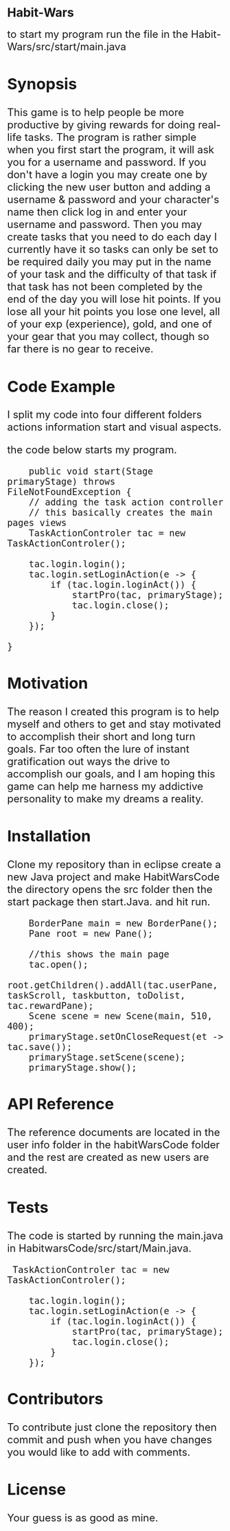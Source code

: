 # Habit-Wars
 <font size="+2">
 to start my program run the file in the Habit-Wars/src/start/main.java

## Synopsis
This game is to help people be more productive by giving rewards for doing real-life tasks. The program is rather simple when you first start the program, it will ask you for a username and password. If you don't have a login you may create one by clicking the new user button and adding a username & password and your character's name then click log in and enter your username and password. Then you may create tasks that you need to do each day I currently have it so tasks can only be set to be required daily you may put in the name of your task and the difficulty of that task if that task has not been completed by the end of the day you will lose hit points. If you lose all your hit points you lose one level, all of your exp (experience), gold, and one of your gear that you may collect, though so far there is no gear to receive.

## Code Example

I split my code into four different folders actions information start and visual aspects.

the code below starts my program.

        public void start(Stage primaryStage) throws FileNotFoundException {
        // adding the task action controller
        // this basically creates the main pages views
        TaskActionControler tac = new TaskActionControler();

        tac.login.login();
        tac.login.setLoginAction(e -> {
            if (tac.login.loginAct()) {
                startPro(tac, primaryStage);
                tac.login.close();
            }
        });

    }

## Motivation
The reason I created this program is to help myself and others to get and stay motivated to accomplish their short and long turn goals. Far too often the lure of instant gratification out ways the drive to accomplish our goals, and I am hoping this game can help me harness my addictive personality to make my dreams a reality.


## Installation
Clone my repository than in eclipse create a new Java project and make HabitWarsCode the directory opens the src folder then the start package then start.Java. and hit run.

        BorderPane main = new BorderPane();
        Pane root = new Pane();

        //this shows the main page
        tac.open();
        root.getChildren().addAll(tac.userPane, taskScroll, taskbutton, toDolist, tac.rewardPane);
        Scene scene = new Scene(main, 510, 400);
        primaryStage.setOnCloseRequest(et -> tac.save());
        primaryStage.setScene(scene);
        primaryStage.show();
  
## API Reference
The reference documents are located in the user info folder in the habitWarsCode folder and the rest are created as new users are created.

## Tests
The code is started by running the main.java in HabitwarsCode/src/start/Main.java.

     TaskActionControler tac = new TaskActionControler();

        tac.login.login();
        tac.login.setLoginAction(e -> {
            if (tac.login.loginAct()) {
                startPro(tac, primaryStage);
                tac.login.close();
            }
        });

## Contributors

To contribute just clone the repository then commit and push when you have changes you would like to add with comments.

## License

Your guess is as good as mine.

